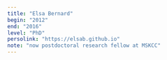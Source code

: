 ```yaml
---
title: "Elsa Bernard"
begin: "2012"
end: "2016"
level: "PhD"
persolink: "https://elsab.github.io"
note: "now postdoctoral research fellow at MSKCC"
---
```

